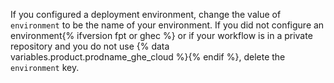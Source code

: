If you configured a deployment environment, change the value of `environment` to be the name of your environment. If you did not configure an environment{% ifversion fpt or ghec %} or if your workflow is in a private repository and you do not use {% data variables.product.prodname_ghe_cloud %}{% endif %}, delete the `environment` key.

